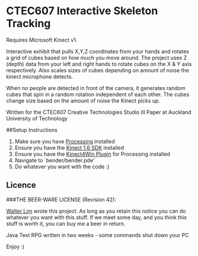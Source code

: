 # CTEC607 Interactive Skeleton Tracking

Requires Microsoft Kinect v1.

Interactive exhibit that pulls X,Y,Z coordinates from your hands and rotates a grid of cubes based on how much you move around. The project uses Z (depth) data from your left and right hands to rotate cubes on the X & Y axis respectively. Also scales sizes of cubes depending on amount of noise the kinect microphone detects.

When no people are detected in front of the camera, it generates random cubes that spin in a random rotation independent of each other. The cubes change size based on the amount of noise the Kinect picks up.

Written for the CTEC607 Creative Technologies Studio III Paper at Auckland University of Technology

##Setup Instructions
1.  Make sure you have [Processing](https://processing.org/) installed
2.  Ensure you have the [Kinect 1.6 SDK](http://www.microsoft.com/en-nz/download/details.aspx?id=34808) installed
3.  Ensure you have the [Kinect4Win Plugin](http://www.magicandlove.com/blog/research/kinect-for-processing-library/) for Processing installed
4.  Navigate to `bender/bender.pde'
5.  Do whatever you want with the code :)

## Licence

###THE BEER-WARE LICENSE (Revision 42):

[Walter Lim](mailto:waltissomewhere@gmail.com) wrote this project.  As long as you retain this notice you can do whatever you want with this stuff. If we meet some day, and you think this stuff is worth it, you can buy me a beer in return.


Java Text RPG written in two weeks - some commands shut down your PC


Enjoy :)




